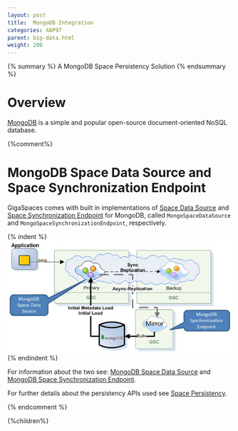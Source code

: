 ```yaml
---
layout: post
title:  MongoDB Integration
categories: XAP97
parent: big-data.html
weight: 200
---
```



{% summary %} A MongoDB Space Persistency Solution {% endsummary %}

# Overview

[MongoDB](http://www.mongodb.org/) is a simple and popular open-source document-oriented NoSQL database.


{%comment%}
# MongoDB Space Data Source and Space Synchronization Endpoint

GigaSpaces comes with built in implementations of [Space Data Source](./space-data-source-api.html) and [Space Synchronization Endpoint](./space-synchronization-endpoint-api.html)
 for MongoDB, called `MongoSpaceDataSource` and `MongoSpaceSynchronizationEndpoint`, respectively.

{% indent %}
![mongodbPersistence.jpg](/attachment_files/mongodbPersistence.jpg)
{% endindent %}



For information about the two see: [MongoDB Space Data Source](./mongodb-space-data-source.html) and [MongoDB Space Synchronization Endpoint](./mongodb-space-synchronization-endpoint.html).


For further details about the persistency APIs used see [Space Persistency](./space-persistency.html).

{% endcomment %}


{%children%}